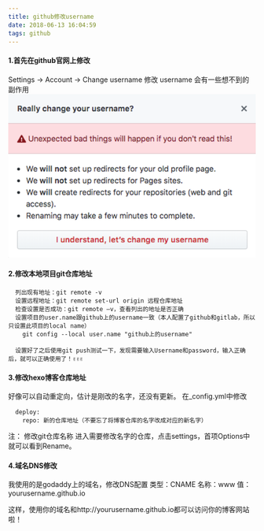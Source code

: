 ```yaml
---
title: github修改username
date: 2018-06-13 16:04:59
tags: github
---
```


#### 1.首先在github官网上修改
  Settings -> Account -> Change username
  修改 username 会有一些想不到的副作用
  ![warning](https://raw.githubusercontent.com/Hetty0/Hetty0.github.io/master/uploads/warning.png)

  <!-- more -->
#### 2.修改本地项目git仓库地址
  ```
    列出现有地址：git remote -v
    设置远程地址：git remote set-url origin 远程仓库地址
    检查设置是否成功：git remote –v，查看列出的地址是否正确
    设置项目的user.name跟github上的username一致（本人配置了github和gitlab，所以只设置此项目的local name）
      git config --local user.name "github上的username"

    设置好了之后使用git push测试一下，发现需要输入Username和password，输入正确后，就可以正确使用了！✌️✌️✌️
  ```

#### 3.修改hexo博客仓库地址
  好像可以自动重定向，估计是刚改的名字，还没有更新。
  在_config.yml中修改
  ```
    deploy:
      repo: 新的仓库地址（不要忘了将博客仓库的名字改成对应的新名字）
  ```
  注：
  修改git仓库名称
    进入需要修改名字的仓库，点击settings，首项Options中就可以看到Rename。

#### 4.域名DNS修改
  我使用的是godaddy上的域名，修改DNS配置
  类型：CNAME
  名称：www
   值：yourusername.github.io

  这样，使用你的域名和http://yourusername.github.io都可以访问你的博客网站啦！